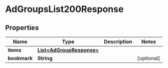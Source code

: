 

# AdGroupsList200Response

## Properties

Name | Type | Description | Notes
------------ | ------------- | ------------- | -------------
**items** | [**List&lt;AdGroupResponse&gt;**](AdGroupResponse.md) |  | 
**bookmark** | **String** |  |  [optional]




